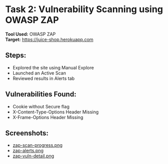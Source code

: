 # Task 2: Vulnerability Scanning using OWASP ZAP

**Tool Used:** OWASP ZAP  
**Target:** https://juice-shop.herokuapp.com

## Steps:
- Explored the site using Manual Explore
- Launched an Active Scan
- Reviewed results in Alerts tab

## Vulnerabilities Found:
- Cookie without Secure flag
- X-Content-Type-Options Header Missing
- X-Frame-Options Header Missing

## Screenshots:
- [zap-scan-progress.png](./screenshots/zap-scan-progress.png)
- [zap-alerts.png](./screenshots/zap-alerts.png)
- [zap-vuln-detail.png](./screenshots/zap-vuln-detail.png)

